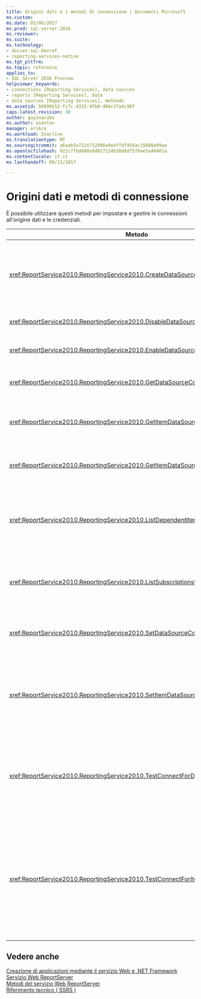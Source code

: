 ```yaml
---
title: Origini dati e i metodi di connessione | Documenti Microsoft
ms.custom: 
ms.date: 03/06/2017
ms.prod: sql-server-2016
ms.reviewer: 
ms.suite: 
ms.technology:
- docset-sql-devref
- reporting-services-native
ms.tgt_pltfrm: 
ms.topic: reference
applies_to:
- SQL Server 2016 Preview
helpviewer_keywords:
- connections [Reporting Services], data sources
- reports [Reporting Services], data
- data sources [Reporting Services], methods
ms.assetid: 50999b52-fc7c-4333-9fb0-d04c37a4c90f
caps.latest.revision: 38
author: guyinacube
ms.author: asaxton
manager: erikre
ms.workload: Inactive
ms.translationtype: MT
ms.sourcegitcommit: a6aab5e722e732096e9e4ffdf458ac25088e09ae
ms.openlocfilehash: 922c7fbd680a9d82713db30d8df5f0ae5a40401a
ms.contentlocale: it-it
ms.lasthandoff: 08/12/2017

---
```

# <a name="data-sources-and-connection-methods"></a>Origini dati e metodi di connessione
  È possibile utilizzare questi metodi per impostare e gestire le connessioni all'origine dati e le credenziali.  
  
|Metodo|Azione|  
|------------|------------|  
|<xref:ReportService2010.ReportingService2010.CreateDataSource%2A>|Crea una nuova origine dati nel database del server di report o in una raccolta di SharePoint.|  
|<xref:ReportService2010.ReportingService2010.DisableDataSource%2A>|Disabilita un'origine dati abilitata.|  
|<xref:ReportService2010.ReportingService2010.EnableDataSource%2A>|Abilita un'origine dati disabilitata.|  
|<xref:ReportService2010.ReportingService2010.GetDataSourceContents%2A>|Restituisce i contenuti di un'origine dati.|  
|<xref:ReportService2010.ReportingService2010.GetItemDataSourcePrompts%2A>|Ottiene i prompt dell'origine dati per un elemento specificato.|  
|<xref:ReportService2010.ReportingService2010.GetItemDataSources%2A>|Restituisce le origini dati per un elemento del catalogo.|  
|<xref:ReportService2010.ReportingService2010.ListDependentItems%2A>|Restituisce un elenco di elementi del catalogo che fanno riferimento a un elemento del catalogo specificato.|  
|<xref:ReportService2010.ReportingService2010.ListSubscriptionsUsingDataSource%2A>|Restituisce un elenco di sottoscrizioni associate a un'origine dati specifica.|  
|<xref:ReportService2010.ReportingService2010.SetDataSourceContents%2A>|Imposta le proprietà di connessione associate al un'origine dati.|  
|<xref:ReportService2010.ReportingService2010.SetItemDataSources%2A>|Imposta le origini dati per un elemento in un database del server di report o in una raccolta di SharePoint.|  
|<xref:ReportService2010.ReportingService2010.TestConnectForDataSourceDefinition%2A>|Esegue il test di una connessione per un'origine dati. Questo metodo supporta il test diretto dell'origine dati.|  
|<xref:ReportService2010.ReportingService2010.TestConnectForItemDataSource%2A>|Esegue il test di una connessione per un'origine dati. Questo metodo supporta il test di origini dati pubblicate utilizzate da report o modelli e origini dati condivise.|  
  
## <a name="see-also"></a>Vedere anche  
 [Creazione di applicazioni mediante il servizio Web e .NET Framework](../../../reporting-services/report-server-web-service/net-framework/building-applications-using-the-web-service-and-the-net-framework.md)   
 [Servizio Web ReportServer](../../../reporting-services/report-server-web-service/report-server-web-service.md)   
 [Metodi del servizio Web ReportServer](../../../reporting-services/report-server-web-service/methods/report-server-web-service-methods.md)   
 [Riferimento tecnico &#40; SSRS &#41;](../../../reporting-services/technical-reference-ssrs.md)  
  
  

